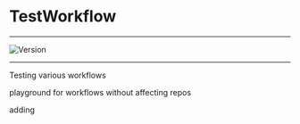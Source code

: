 # TestWorkflow

---

![Version](https://img.shields.io/badge/Version-2.0.27-brightgreen)

---

Testing various workflows

playground for workflows without affecting repos

adding

